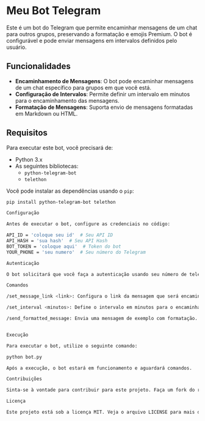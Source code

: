 # Meu Bot Telegram

Este é um bot do Telegram que permite encaminhar mensagens de um chat para outros grupos, preservando a formatação e emojis Premium. O bot é configurável e pode enviar mensagens em intervalos definidos pelo usuário.

## Funcionalidades

- **Encaminhamento de Mensagens**: O bot pode encaminhar mensagens de um chat específico para grupos em que você está.
- **Configuração de Intervalos**: Permite definir um intervalo em minutos para o encaminhamento das mensagens.
- **Formatação de Mensagens**: Suporta envio de mensagens formatadas em Markdown ou HTML.

## Requisitos

Para executar este bot, você precisará de:

- Python 3.x
- As seguintes bibliotecas:
  - `python-telegram-bot`
  - `telethon`

Você pode instalar as dependências usando o `pip`:

```bash
pip install python-telegram-bot telethon

Configuração

Antes de executar o bot, configure as credenciais no código:

API_ID = 'coloque seu id'  # Seu API ID
API_HASH = 'sua hash'  # Seu API Hash
BOT_TOKEN = 'coloque aqui'  # Token do bot
YOUR_PHONE = 'seu numero'  # Seu número do Telegram

Autenticação

O bot solicitará que você faça a autenticação usando seu número de telefone. Você receberá um código para autenticar o bot.

Comandos

/set_message_link <link>: Configura o link da mensagem que será encaminhada.

/set_interval <minutos>: Define o intervalo em minutos para o encaminhamento das mensagens.

/send_formatted_message: Envia uma mensagem de exemplo com formatação.


Execução

Para executar o bot, utilize o seguinte comando:

python bot.py

Após a execução, o bot estará em funcionamento e aguardará comandos.

Contribuições

Sinta-se à vontade para contribuir para este projeto. Faça um fork do repositório, faça suas alterações e envie um pull request!

Licença

Este projeto está sob a licença MIT. Veja o arquivo LICENSE para mais detalhes.
